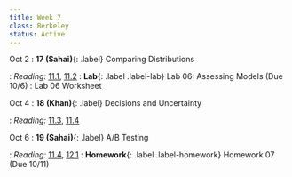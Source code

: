 ```yaml
---
title: Week 7
class: Berkeley
status: Active
---
```


Oct 2
: **17 (Sahai)**{: .label} Comparing Distributions
  <!-- : [Slides]() &#8226; [Demos]() &#8226; [Video]() -->
: *Reading:* [11.1](https://inferentialthinking.com/chapters/11/1/Assessing_a_Model.html), [11.2](https://inferentialthinking.com/chapters/11/2/Multiple_Categories.html)
: **Lab**{: .label .label-lab} Lab 06: Assessing Models (Due 10/6)
  : Lab 06 Worksheet


Oct 4
: **18 (Khan)**{: .label} Decisions and Uncertainty
  <!-- : [Slides]() &#8226; [Demos]() &#8226; [Video]() -->
: *Reading:* [11.3](https://inferentialthinking.com/chapters/11/3/Decisions_and_Uncertainty.html), [11.4](https://inferentialthinking.com/chapters/11/4/Error_Probabilities.html)

Oct 6
: **19 (Sahai)**{: .label} A/B Testing
  <!-- : [Slides]() &#8226; [Demos]() &#8226; [Video]() -->
: *Reading:* [11.4](https://inferentialthinking.com/chapters/11/4/Error_Probabilities.html), [12.1](https://inferentialthinking.com/chapters/12/1/AB_Testing.html)
: **Homework**{: .label .label-homework} Homework 07 (Due 10/11)